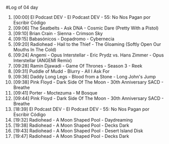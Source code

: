 #Log of 04 day

1. [00:00] El Podcast DEV - El Podcast DEV - 55: No Nos Pagan por Escribir Código
1. [09:06] The Seatbelts - Ask DNA - Cosmic Dare (Pretty With a Pistol)
1. [09:10] Brian Crain - Sienna - Crimson Sky
1. [09:15] Babasónicos - Dopadromo - Cybernecia
1. [09:20] Radiohead - Hail to the Thief - The Gloaming (Softly Open Our Mouths In The Cold)
1. [09:24] Angemi - Opus Interstellar - Eric Prydz vs. Hans Zimmer - Opus Interstellar (ANGEMI Remix)
1. [09:28] Ramin Djawadi - Game Of Thrones - Season 3 - Reek
1. [09:31] Puddle of Mudd - Blurry - All I Ask For
1. [09:36] Daddy Long Legs - Blood from a Stone - Long John's Jump
1. [09:38] Pink Floyd - Dark Side Of The Moon - 30th Anniversary SACD - Breathe
1. [09:41] Porter - Moctezuma - M Bosque
1. [09:44] Pink Floyd - Dark Side Of The Moon - 30th Anniversary SACD - Breathe
1. [18:39] El Podcast DEV - El Podcast DEV - 55: No Nos Pagan por Escribir Código
1. [19:32] Radiohead - A Moon Shaped Pool - Daydreaming
1. [19:38] Radiohead - A Moon Shaped Pool - Decks Dark
1. [19:43] Radiohead - A Moon Shaped Pool - Desert Island Disk
1. [19:47] Radiohead - A Moon Shaped Pool - Decks Dark
